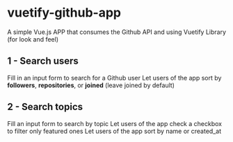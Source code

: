 # vuetify-github-app
A simple Vue.js APP that consumes the Github API and using Vuetify Library (for look and feel)

## 1 - Search users
Fill in an input form to search for a Github user
Let users of the app sort by **followers**, **repositories**, or **joined** (leave joined by default)

## 2 - Search topics
Fill an input form to search by topic
Let users of the app check a checkbox to filter only featured ones
Let users of the app sort by name or created_at
